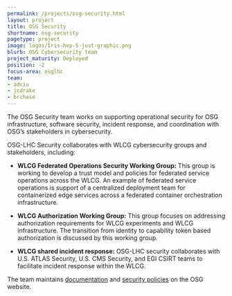 ```yaml
---
permalink: /projects/osg-security.html
layout: project
title: OSG Security
shortname: osg-security
pagetype: project
image: logos/Iris-hep-5-just-graphic.png
blurb: OSG Cybersecurity team
project_maturity: Deployed
position: -2
focus-area: osglhc
team:
- adciu
- jcdrake
- brchase
---
```


The OSG Security team works on supporting operational security for OSG infrastructure, software security,
incident response, and coordination with OSG’s stakeholders in cybersecurity.

OSG-LHC Security collaborates with WLCG cybersecurity groups and stakeholders, including:

*  **WLCG Federated Operations Security Working Group:**
   This group is working to develop a trust model and policies for federated service operations across the WLCG. An example of federated service operations is support of a centralized deployment team for containerized edge services across a federated container orchestration infrastructure.

*  **WLCG Authorization Working Group:**
   This group focuses on addressing authorization requirements for WLCG experiments and WLCG infrastructure. The transition from identity to capability token based authorization is discussed by this working group.

*  **WLCG shared incident response:**
   OSG-LHC security collaborates with U.S. ATLAS Security, U.S. CMS Security, and EGI CSIRT teams to facilitate incident response within the WLCG.

The team maintains [documentation](https://opensciencegrid.org/security/) and [security policies](https://opensciencegrid.org/security/OSGSecurityPolicies/) on the OSG website.
